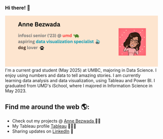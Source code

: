 ### Hi there! 👋

<img src="https://github.com/annebezwada/annebezwada/blob/main/Anne%20Bezwada%20Header%20(2).png" alt="banner that says Anne Bezwada - UMD senior, data viz. specialist, and dog lover alongside a cartoon illustration of Anne">
I'm a current grad student (May 2025) at UMBC, majoring in Data Science. I enjoy using numbers and data to tell amazing stories. I am currently learning data analysis and data visualization, using Tableau and Power BI. I graduated from UMD's iSchool, where I majored in Information Science in May 2023. 


## Find me around the web 🌎:
- Check out my projects @ <a href="https://www.annebezwada.com"> Anne Bezwada </a> ✍🏾
- My Tableau profile <a href="https://public.tableau.com/app/profile/anne.b.3216"> Tableau</a> 👩🏽‍💻
- Sharing updates on <a href="https://www.linkedin.com/in/anne-bezwada/">LinkedIn</a> 💼
